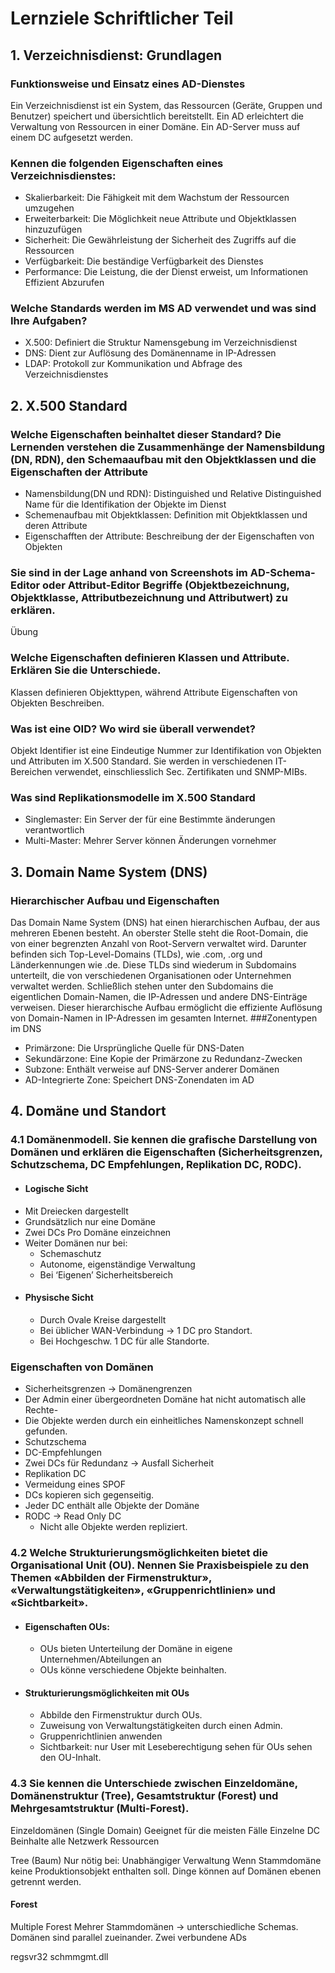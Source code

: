 # Lernziele Schriftlicher Teil

## 1. Verzeichnisdienst: Grundlagen
### Funktionsweise und Einsatz eines AD-Dienstes
Ein Verzeichnisdienst ist ein System, das Ressourcen (Geräte, Gruppen und Benutzer) speichert und übersichtlich bereitstellt. Ein AD erleichtert die Verwaltung von Ressourcen in einer Domäne. Ein AD-Server muss auf einem DC aufgesetzt werden.
### Kennen die folgenden Eigenschaften eines Verzeichnisdienstes:
* Skalierbarkeit: Die Fähigkeit mit dem Wachstum der Ressourcen umzugehen
* Erweiterbarkeit: Die Möglichkeit neue Attribute und Objektklassen hinzuzufügen
* Sicherheit: Die Gewährleistung der Sicherheit des Zugriffs auf die Ressourcen
* Verfügbarkeit: Die beständige Verfügbarkeit des Dienstes
* Performance: Die Leistung, die der Dienst erweist, um Informationen Effizient Abzurufen
### Welche Standards werden im MS AD verwendet und was sind Ihre Aufgaben?
* X.500: Definiert die Struktur Namensgebung im Verzeichnisdienst
* DNS: Dient zur Auflösung des Domänenname in IP-Adressen
* LDAP: Protokoll zur Kommunikation und Abfrage des Verzeichnisdienstes

## 2. X.500 Standard
### Welche Eigenschaften beinhaltet dieser Standard? Die Lernenden verstehen die Zusammenhänge der Namensbildung (DN, RDN), den Schemaaufbau mit den Objektklassen und die Eigenschaften der Attribute  
* Namensbildung(DN und RDN): Distinguished und Relative Distinguished Name für die Identifikation der Objekte im Dienst 
* Schemenaufbau mit Objektklassen: Definition mit Objektklassen und deren Attribute
* Eigenschafften der Attribute: Beschreibung der der Eigenschaften von Objekten
### Sie sind in der Lage anhand von Screenshots im AD-Schema-Editor oder Attribut-Editor Begriffe (Objektbezeichnung, Objektklasse, Attributbezeichnung und Attributwert) zu erklären.
Übung
### Welche Eigenschaften definieren Klassen und Attribute. Erklären Sie die Unterschiede. 
Klassen definieren Objekttypen, während Attribute Eigenschaften von Objekten Beschreiben.
### Was ist eine OID? Wo wird sie überall verwendet? 
Objekt Identifier ist eine Eindeutige Nummer zur Identifikation von Objekten und Attributen im X.500 Standard. Sie werden in verschiedenen IT-Bereichen verwendet, einschliesslich Sec. Zertifikaten und SNMP-MIBs.
### Was sind Replikationsmodelle im X.500 Standard
* Singlemaster: Ein Server der für eine Bestimmte änderungen verantwortlich
* Multi-Master: Mehrer Server können Änderungen vornehmer

## 3. Domain Name System (DNS)
### Hierarchischer Aufbau und Eigenschaften
Das Domain Name System (DNS) hat einen hierarchischen Aufbau, der aus mehreren Ebenen besteht. An oberster Stelle steht die Root-Domain, die von einer begrenzten Anzahl von Root-Servern verwaltet wird. Darunter befinden sich Top-Level-Domains (TLDs), wie .com, .org und Länderkennungen wie .de. Diese TLDs sind wiederum in Subdomains unterteilt, die von verschiedenen Organisationen oder Unternehmen verwaltet werden. Schließlich stehen unter den Subdomains die eigentlichen Domain-Namen, die IP-Adressen und andere DNS-Einträge verweisen. Dieser hierarchische Aufbau ermöglicht die effiziente Auflösung von Domain-Namen in IP-Adressen im gesamten Internet.
###Zonentypen im DNS
* Primärzone: Die Ursprüngliche Quelle für DNS-Daten
* Sekundärzone: Eine Kopie der Primärzone zu Redundanz-Zwecken
* Subzone: Enthält verweise auf DNS-Server anderer Domänen
* AD-Integrierte Zone: Speichert DNS-Zonendaten im AD

## 4. Domäne und Standort

### 4.1	Domänenmodell. Sie kennen die grafische Darstellung von Domänen und erklären die Eigenschaften (Sicherheitsgrenzen, Schutzschema, DC Empfehlungen, Replikation DC, RODC). 
* #### Logische Sicht
* Mit Dreiecken dargestellt
* Grundsätzlich nur eine Domäne
* Zwei DCs Pro Domäne einzeichnen
* Weiter Domänen nur bei:
  * Schemaschutz
  * Autonome, eigenständige Verwaltung
  * Bei ‘Eigenen’ Sicherheitsbereich
* #### Physische Sicht
  * Durch Ovale Kreise dargestellt
  * Bei üblicher WAN-Verbindung -> 1 DC pro Standort.
  * Bei Hochgeschw. 1 DC für alle Standorte.
### Eigenschaften von Domänen
* Sicherheitsgrenzen -> Domänengrenzen
* Der Admin einer übergeordneten Domäne hat nicht automatisch alle Rechte-
* Die Objekte werden durch ein einheitliches Namenskonzept schnell gefunden.
* Schutzschema
* DC-Empfehlungen
* Zwei DCs für Redundanz -> Ausfall Sicherheit
* Replikation DC
* Vermeidung eines SPOF
* DCs kopieren sich gegenseitig.
* Jeder DC enthält alle Objekte der Domäne
* RODC -> Read Only DC
  * Nicht alle Objekte werden repliziert.

### 4.2	Welche Strukturierungsmöglichkeiten bietet die Organisational Unit (OU). Nennen Sie Praxisbeispiele zu den Themen «Abbilden der Firmenstruktur», «Verwaltungstätigkeiten», «Gruppenrichtlinien» und «Sichtbarkeit».
* #### Eigenschaften OUs:
  * OUs bieten Unterteilung der Domäne in eigene Unternehmen/Abteilungen an
  * OUs könne verschiedene Objekte beinhalten.
* #### Strukturierungsmöglichkeiten mit OUs 
  * Abbilde den Firmenstruktur durch OUs.
  * Zuweisung von Verwaltungstätigkeiten durch einen Admin.
  * Gruppenrichtlinien anwenden 
  * Sichtbarkeit: nur User mit Leseberechtigung sehen für OUs sehen den OU-Inhalt.

### 4.3	Sie kennen die Unterschiede zwischen Einzeldomäne, Domänenstruktur (Tree), Gesamtstruktur (Forest) und Mehrgesamtstruktur (Multi-Forest).
Einzeldomänen (Single Domain)
Geeignet für die meisten Fälle
Einzelne DC
Beinhalte alle Netzwerk Ressourcen
 
Tree (Baum)
Nur nötig bei:
Unabhängiger Verwaltung
Wenn Stammdomäne keine Produktionsobjekt enthalten soll.
Dinge können auf Domänen ebenen getrennt werden.

#### Forest

Multiple Forest
Mehrer Stammdomänen -> unterschiedliche Schemas.
Domänen sind parallel zueinander.
Zwei verbundene ADs
 

regsvr32 schmmgmt.dll

